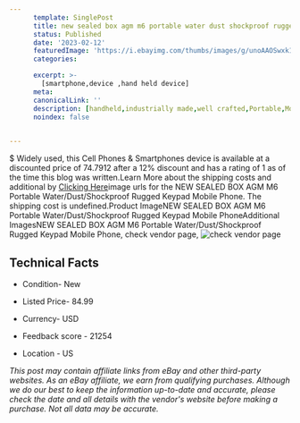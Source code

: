 ```yaml
---
      template: SinglePost
      title: new sealed box agm m6 portable water dust shockproof rugged keypad mobile phone
      status: Published
      date: '2023-02-12'
      featuredImage: 'https://i.ebayimg.com/thumbs/images/g/unoAAOSwxk1jtXwr/s-l225.jpg'
      categories: 

      excerpt: >-
        [smartphone,device ,hand held device]
      meta:
      canonicalLink: ''
      description: [handheld,industrially made,well crafted,Portable,Mobile,Compact,Convenient,Lightweight,Maneuverable,Man-portable,Miniature,Carriable,Hand-held,Light,Holdable,Transportable,Mobile device,Pocket-sized,On-the-go,Wireless,Cordless,Compact size,Convenient size, smartphone,device ,hand held device]
      noindex: false

        
---
```

$
    Widely used, this Cell Phones & Smartphones device is available at a discounted price of 74.7912 after a 12% discount and has a rating of 1 as of the time this blog was written.Learn More about the shipping costs and additional by [Clicking Here](https://www.ebay.com/itm/325486856603?hash=item4bc887499b%3Ag%3AunoAAOSwxk1jtXwr&mkevt=1&mkcid=1&mkrid=711-53200-19255-0&campid=%253CePNCampaignId%253E&customid=%253CreferenceId%253E&toolid=10049)image urls for the NEW SEALED BOX AGM M6 Portable Water/Dust/Shockproof Rugged Keypad Mobile Phone. The shipping cost is undefined.Product ImageNEW SEALED BOX AGM M6 Portable Water/Dust/Shockproof Rugged Keypad Mobile PhoneAdditional ImagesNEW SEALED BOX AGM M6 Portable Water/Dust/Shockproof Rugged Keypad Mobile Phone, check vendor page, ![check vendor page](https://origin-galleryplus.ebayimg.com/ws/web/325486856603_2_0_1/225x225.jpg,https://origin-galleryplus.ebayimg.com/ws/web/325486856603_3_0_1/225x225.jpg,https://origin-galleryplus.ebayimg.com/ws/web/325486856603_4_0_1/225x225.jpg,https://origin-galleryplus.ebayimg.com/ws/web/325486856603_5_0_1/225x225.jpg,https://origin-galleryplus.ebayimg.com/ws/web/325486856603_6_0_1/225x225.jpg,https://origin-galleryplus.ebayimg.com/ws/web/325486856603_7_0_1/225x225.jpg)
    
    

 ## Technical Facts 



     
      

 - Condition- New 


      

 - Listed Price- 84.99 


      

 - Currency- USD 


      

 - Feedback score - 21254 


      

 - Location - US 


      
      

 *_This post may contain affiliate links from eBay and other third-party websites. As an eBay affiliate, we earn from qualifying purchases. Although we do our best to keep the information up-to-date and accurate, please check the date and all details with the vendor's website before making a purchase. Not all data may be accurate._*



    
    
    
    
    